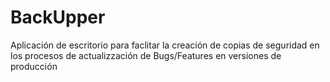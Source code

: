 # BackUpper
Aplicación de escritorio para faclitar la creación de copias de seguridad en los procesos de actualizzación de Bugs/Features en versiones de producción
